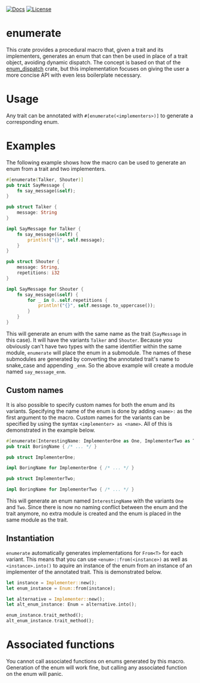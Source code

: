 [![Docs](https://docs.rs/enumerate/badge.svg)](https://docs.rs/enumerate/)
[![License](https://img.shields.io/badge/license-MIT-blue.svg)]()

# enumerate

This crate provides a procedural macro that, given a trait and its implementers, generates an enum that can then be used in place of a trait object, avoiding dynamic dispatch. The concept is based on that of the [enum_dispatch](https:docs.rs/enum_dispatch) crate, but this implementation focuses on giving the user a more concise API with even less boilerplate necessary.

# Usage

Any trait can be annotated with `#[enumerate(<implementers>)]` to generate a corresponding enum.

# Examples

The following example shows how the macro can be used to generate an enum from a trait and two implementers.

```rust
#[enumerate(Talker, Shouter)]
pub trait SayMessage {
    fn say_message(&self);
}

pub struct Talker {
    message: String
}

impl SayMessage for Talker {
    fn say_message(&self) {
        println!("{}", self.message);
    }
}

pub struct Shouter {
    message: String,
    repetitions: i32
}

impl SayMessage for Shouter {
    fn say_message(&self) {
        for _ in 0..self.repetitions {
            println!("{}", self.message.to_uppercase());
        }
    }
}
```
This will generate an enum with the same name as the trait (`SayMessage` in this case). It will have the variants `Talker` and `Shouter`. Because you obviously can't have two types with the same identifier within the same module, `enumerate` will place the enum in a submodule. The names of these submodules are generated by converting the annotated trait's name to snake_case and appending `_enm`. So the above example will create a module named `say_message_enm`.

## Custom names

It is also possible to specify custom names for both the enum and its variants. Specifying the name of the enum is done by adding `<name>:` as the first argument to the macro. Custom names for the variants can be specified by using the syntax `<implementer> as <name>`. All of this is demonstrated in the example below.

```rust
#[enumerate(InterestingName: ImplementerOne as One, ImplementerTwo as Two)]
pub trait BoringName { /* ... */ }

pub struct ImplementerOne;

impl BoringName for ImplementerOne { /* ... */ }

pub struct ImplementerTwo;

impl BoringName for ImplementerTwo { /* ... */ }
```
This will generate an enum named `InterestingName` with the variants `One` and `Two`. Since there is now no naming conflict between the enum and the trait anymore, no extra module is created and the enum is placed in the same module as the trait.

## Instantiation

`enumerate` automatically generates implementations for `From<T>` for each variant. This means that you can use `<enum>::from(<instance>)` as well as `<instance>.into()` to aquire an instance of the enum from an instance of an implementer of the annotated trait. This is demonstrated below.

```rust
let instance = Implementer::new();
let enum_instance = Enum::from(instance);

let alternative = Implementer::new();
let alt_enum_instance: Enum = alternative.into();

enum_instance.trait_method();
alt_enum_instance.trait_method();
```

# Associated functions

You cannot call associated functions on enums generated by this macro. Generation of the enum will work fine, but calling any associated function on the enum will panic.
